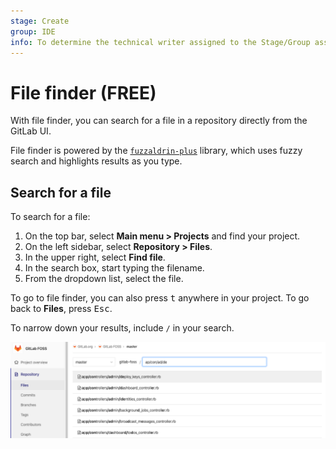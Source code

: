 ```yaml
---
stage: Create
group: IDE
info: To determine the technical writer assigned to the Stage/Group associated with this page, see https://about.gitlab.com/handbook/product/ux/technical-writing/#assignments
---
```


# File finder **(FREE)**

With file finder, you can search for a file in a repository directly from the GitLab UI.

File finder is powered by the [`fuzzaldrin-plus`](https://github.com/jeancroy/fuzz-aldrin-plus) library, which uses fuzzy search and highlights results as you type.

## Search for a file

To search for a file:

1. On the top bar, select **Main menu > Projects** and find your project.
1. On the left sidebar, select **Repository > Files**.
1. In the upper right, select **Find file**.
1. In the search box, start typing the filename.
1. From the dropdown list, select the file.

To go to file finder, you can also press <kbd>t</kbd> anywhere in your project.
To go back to **Files**, press <kbd>Esc</kbd>.

To narrow down your results, include `/` in your search.

![Find file button](img/file_finder_find_file_v12_10.png)
